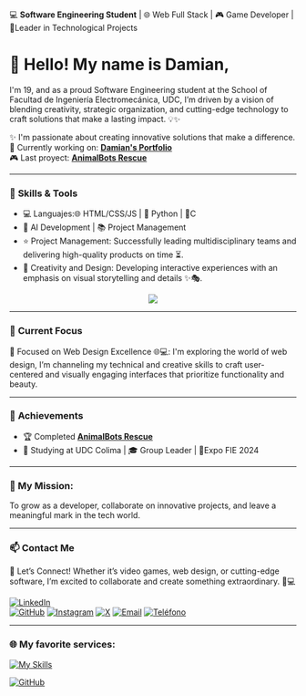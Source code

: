 💻 **Software Engineering Student** | 🌐 Web Full Stack | 🎮 Game Developer | 🎯Leader in Technological Projects

# 👋  Hello! My name is Damian,
I'm 19, and as a proud Software Engineering student at the School of Facultad de Ingeniería Electromecánica, UDC, I’m driven by a vision of blending creativity, strategic organization, and cutting-edge technology to craft solutions that make a lasting impact. 💡✨

✨ I'm passionate about creating innovative solutions that make a difference.  
🔭 Currently working on: **[Damian's Portfolio](https://github.com/Dami-Val/Damian-s-Portfolio.git)**  
🎮  Last proyect: **[AnimalBots Rescue](https://github.com/Dami-Val/AnimalBots-Rescue)**  

---

### 🚀 **Skills & Tools**
- 💻 Languajes:🌐 HTML/CSS/JS | 🐍 Python |  🎀C 
- 🤖 AI Development | 📚 Project Management
- ⭐ Project Management: Successfully leading multidisciplinary teams and delivering high-quality products on time ⏳.
- 🎨 Creativity and Design: Developing interactive experiences with an emphasis on visual storytelling and details ✨🎭.
<p align="center">
  <a href="https://skillicons.dev">
    <img src="https://skillicons.dev/icons?i=html,css,js,python,c" />
  </a>
</p>

---

### 👀 **Current Focus**
🔹 Focused on Web Design Excellence 🌐💻:
I'm exploring the world of web design, I’m channeling my technical and creative skills to craft user-centered and visually engaging interfaces that prioritize functionality and beauty.

---

### 🌟 **Achievements**
- 🏆 Completed **[AnimalBots Rescue](https://github.com/Dami-Val/AnimalBots-Rescue)**  
- 📖 Studying at UDC Colima | 🎓 Group Leader | 🏢Expo FIE 2024  
---

### 🚀 My Mission: 
To grow as a developer, collaborate on innovative projects, and leave a meaningful mark in the tech world.

---

### 📫 **Contact Me**
📢 Let’s Connect! Whether it’s video games, web design, or cutting-edge software, I’m excited to collaborate and create something extraordinary. 🤝💻

[![LinkedIn](https://img.shields.io/badge/-LinkedIn-blue?logo=linkedin&logoColor=white)](https://linkedin.com/in/tu-perfil)  
[![GitHub](https://img.shields.io/badge/-GitHub-181717?logo=github&logoColor=white)](https://github.com/Dami-Val)
[![Instagram](https://img.shields.io/badge/-Instagram-E4405F?logo=instagram&logoColor=white)]([https://instagram.com/tu_usuario](https://www.instagram.com/damival_/))
[![X](https://img.shields.io/badge/-X-1DA1F2?logo=twitter&logoColor=white)]([https://x.com/tu_usuario](https://x.com/damival_))
[![Email](https://img.shields.io/badge/-Email-red?logo=gmail&logoColor=white)](mailto:damival.32@gmail.com)
[![Teléfono](https://img.shields.io/badge/-Teléfono-25D366?logo=whatsapp&logoColor=white)](tel:+523141741239)

---

### 🌐 My favorite services:


[![My Skills](https://skillicons.dev/icons?i=vscode,visualstudio,github,figma,notion,azure,vim,git,gitlab,fastapi,flutter,linux,windows,apple,ubuntu,ps,ai,pr,ae,xd,au,unreal,unity,linkedin,&perline=12)](https://skillicons.dev)

[![GitHub](https://img.shields.io/github/followers/Dami-Val?style=social)](https://github.com/Dami-Val)





